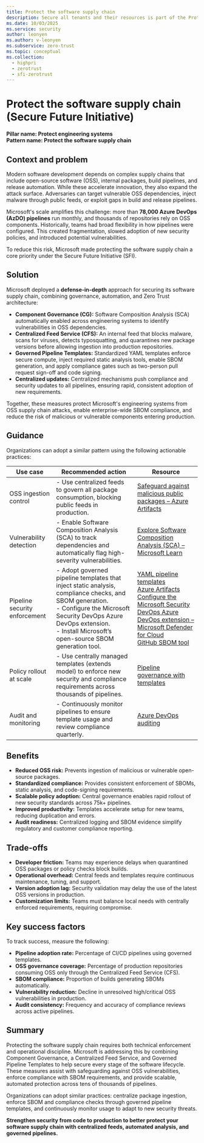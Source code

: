 ```yaml
---
title: Protect the software supply chain
description: Secure all tenants and their resources is part of the Protect engineering systems pillar of the Secure Future Initiative (SFI), which focuses on reducing attack surfaces and lateral movement risk by enforcing strict tenant governance, modernizing platform dependencies, and isolating production access. It emphasizes Zero Trust by default, ensuring that every tenant, system, and user operates under minimum necessary access and hardened boundaries. 
ms.date: 10/03/2025
ms.service: security
author: leonyen
ms.author: v-leonyen
ms.subservice: zero-trust
ms.topic: conceptual
ms.collection:
  - highpri
  - zerotrust
  - sfi-zerotrust
---
```


# Protect the software supply chain (Secure Future Initiative)

**Pillar name: Protect engineering systems**<br />
**Pattern name: Protect the software supply chain**

## Context and problem

Modern software development depends on complex supply chains that include open-source software (OSS), internal packages, build pipelines, and release automation. While these accelerate innovation, they also expand the attack surface. Adversaries can target vulnerable OSS dependencies, inject malware through public feeds, or exploit gaps in build and release pipelines.

Microsoft's scale amplifies this challenge: more than **78,000 Azure DevOps (AzDO) pipelines** run monthly, and thousands of repositories rely on OSS components. Historically, teams had broad flexibility in how pipelines were configured. This created fragmentation, slowed adoption of new security policies, and introduced potential vulnerabilities.

To reduce this risk, Microsoft made protecting the software supply chain a core priority under the Secure Future Initiative (SFI).

## Solution

Microsoft deployed a **defense-in-depth** approach for securing its software supply chain, combining governance, automation, and Zero Trust architecture:

- **Component Governance (CG):** Software Composition Analysis (SCA) automatically enabled across engineering systems to identify vulnerabilities in OSS dependencies.  
- **Centralized Feed Service (CFS):** An internal feed that blocks malware, scans for viruses, detects typosquatting, and quarantines new package versions before allowing ingestion into production repositories.  
- **Governed Pipeline Templates:** Standardized YAML templates enforce secure compute, inject required static analysis tools, enable SBOM generation, and apply compliance gates such as two-person pull request sign-off and code signing.  
- **Centralized updates:** Centralized mechanisms push compliance and security updates to all pipelines, ensuring rapid, consistent adoption of new requirements.  

Together, these measures protect Microsoft's engineering systems from OSS supply chain attacks, enable enterprise-wide SBOM compliance, and reduce the risk of malicious or vulnerable components entering production.  

## Guidance
Organizations can adopt a similar pattern using the following actionable practices:


| **Use case** | **Recommended action** | **Resource** |
|---------------|------------------------|----------------|
| OSS ingestion control | - Use centralized feeds to govern all package consumption, blocking public feeds in production. | [Safeguard against malicious public packages – Azure Artifacts](/azure/devops/artifacts/concepts/upstream-behavior) |
| Vulnerability detection | - Enable Software Composition Analysis (SCA) to track dependencies and automatically flag high-severity vulnerabilities. | [Explore Software Composition Analysis (SCA) – Microsoft Learn](/training/modules/software-composition-analysis/3-explore-software-composition-analysis) |
| Pipeline security enforcement | - Adopt governed pipeline templates that inject static analysis, compliance checks, and SBOM generation.<br>- Configure the Microsoft Security DevOps Azure DevOps extension.<br>- Install Microsoft’s open-source SBOM generation tool. | [YAML pipeline templates](/azure/devops/pipelines/process/templates)<br>[Azure Artifacts](/products/devops/artifacts)<br>[Configure the Microsoft Security DevOps Azure DevOps extension – Microsoft Defender for Cloud](/azure/defender-for-cloud/azure-devops-extension)<br>[GitHub SBOM tool](https://github.com/microsoft/sbom-tool) |
| Policy rollout at scale | - Use centrally managed templates (extends model) to enforce new security and compliance requirements across thousands of pipelines. | [Pipeline governance with templates](/azure/devops/pipelines/process/templates/) |
| Audit and monitoring | - Continuously monitor pipelines to ensure template usage and review compliance quarterly. | [Azure DevOps auditing](/azure/devops/organizations/audit/azure-devops-auditing) |


## Benefits 
- **Reduced OSS risk:** Prevents ingestion of malicious or vulnerable open-source packages.  
- **Standardized compliance:** Provides consistent enforcement of SBOMs, static analysis, and code-signing requirements.  
- **Scalable policy adoption:** Central governance enables rapid rollout of new security standards across 75k+ pipelines.  
- **Improved productivity:** Templates accelerate setup for new teams, reducing duplication and errors.  
- **Audit readiness:** Centralized logging and SBOM evidence simplify regulatory and customer compliance reporting.  


## Trade-offs 
- **Developer friction:** Teams may experience delays when quarantined OSS packages or policy checks block builds.  
- **Operational overhead:** Central feeds and templates require continuous maintenance, tuning, and support.  
- **Version adoption lag:** Security validation may delay the use of the latest OSS versions in production.  
- **Customization limits:** Teams must balance local needs with centrally enforced requirements, requiring compromise.  

## Key success factors

To track success, measure the following:

- **Pipeline adoption rate:** Percentage of CI/CD pipelines using governed templates.  
- **OSS governance coverage:** Percentage of production repositories consuming OSS only through the Centralized Feed Service (CFS).  
- **SBOM compliance:** Proportion of builds generating SBOMs automatically.  
- **Vulnerability reduction:** Decline in unresolved high/critical OSS vulnerabilities in production.  
- **Audit consistency:** Frequency and accuracy of compliance reviews across active pipelines.   

## Summary

Protecting the software supply chain requires both technical enforcement and operational discipline. Microsoft is addressing this by combining Component Governance, a Centralized Feed Service, and Governed Pipeline Templates to help secure every stage of the software lifecycle. These measures assist with safeguarding against OSS vulnerabilities, enforce compliance with SBOM requirements, and provide scalable, automated protection across tens of thousands of pipelines.

Organizations can adopt similar practices: centralize package ingestion, enforce SBOM and compliance checks through governed pipeline templates, and continuously monitor usage to adapt to new security threats.

**Strengthen security from code to production to better protect your software supply chain with centralized feeds, automated analysis, and governed pipelines.**  
